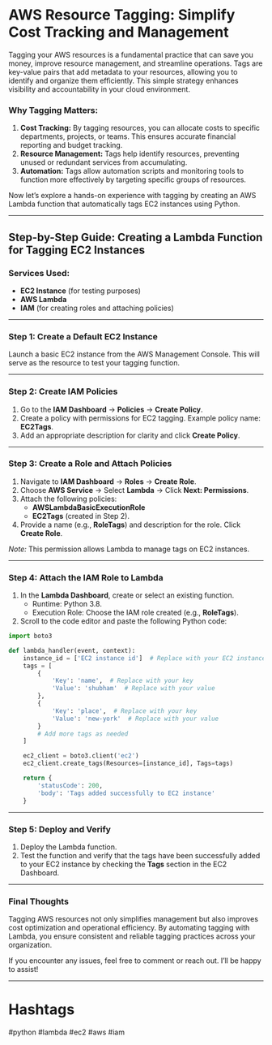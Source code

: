 # AWS Resource Tagging: Simplify Cost Tracking and Management

Tagging your AWS resources is a fundamental practice that can save you money, improve resource management, and streamline operations. Tags are key-value pairs that add metadata to your resources, allowing you to identify and organize them efficiently. This simple strategy enhances visibility and accountability in your cloud environment.

### Why Tagging Matters:
1. **Cost Tracking:** By tagging resources, you can allocate costs to specific departments, projects, or teams. This ensures accurate financial reporting and budget tracking.
2. **Resource Management:** Tags help identify resources, preventing unused or redundant services from accumulating.
3. **Automation:** Tags allow automation scripts and monitoring tools to function more effectively by targeting specific groups of resources.

Now let’s explore a hands-on experience with tagging by creating an AWS Lambda function that automatically tags EC2 instances using Python.

---

## Step-by-Step Guide: Creating a Lambda Function for Tagging EC2 Instances

### Services Used:
- **EC2 Instance** (for testing purposes)
- **AWS Lambda**
- **IAM** (for creating roles and attaching policies)

---

### Step 1: Create a Default EC2 Instance
Launch a basic EC2 instance from the AWS Management Console. This will serve as the resource to test your tagging function.

---

### Step 2: Create IAM Policies
1. Go to the **IAM Dashboard** → **Policies** → **Create Policy**.
2. Create a policy with permissions for EC2 tagging. Example policy name: **EC2Tags**.
3. Add an appropriate description for clarity and click **Create Policy**.

---

### Step 3: Create a Role and Attach Policies
1. Navigate to **IAM Dashboard** → **Roles** → **Create Role**.
2. Choose **AWS Service** → Select **Lambda** → Click **Next: Permissions**.
3. Attach the following policies:
   - **AWSLambdaBasicExecutionRole**
   - **EC2Tags** (created in Step 2).
4. Provide a name (e.g., **RoleTags**) and description for the role. Click **Create Role**.

*Note:* This permission allows Lambda to manage tags on EC2 instances.

---

### Step 4: Attach the IAM Role to Lambda
1. In the **Lambda Dashboard**, create or select an existing function.
   - Runtime: Python 3.8.
   - Execution Role: Choose the IAM role created (e.g., **RoleTags**).
2. Scroll to the code editor and paste the following Python code:

```python
import boto3

def lambda_handler(event, context):
    instance_id = ['EC2 instance id']  # Replace with your EC2 instance ID
    tags = [
        {
            'Key': 'name',  # Replace with your key
            'Value': 'shubham'  # Replace with your value
        },
        {
            'Key': 'place',  # Replace with your key
            'Value': 'new-york'  # Replace with your value
        }
        # Add more tags as needed
    ]

    ec2_client = boto3.client('ec2')
    ec2_client.create_tags(Resources=[instance_id], Tags=tags)

    return {
        'statusCode': 200,
        'body': 'Tags added successfully to EC2 instance'
    }
```

---

### Step 5: Deploy and Verify
1. Deploy the Lambda function.
2. Test the function and verify that the tags have been successfully added to your EC2 instance by checking the **Tags** section in the EC2 Dashboard.

---

### Final Thoughts
Tagging AWS resources not only simplifies management but also improves cost optimization and operational efficiency. By automating tagging with Lambda, you ensure consistent and reliable tagging practices across your organization.

If you encounter any issues, feel free to comment or reach out. I’ll be happy to assist!

---

# Hashtags
#python #lambda #ec2 #aws #iam

